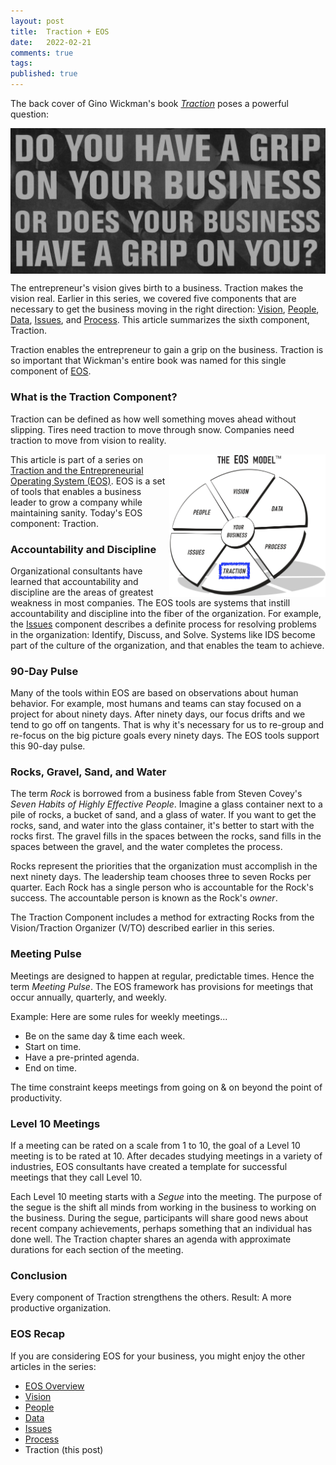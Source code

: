 ```yaml
---
layout: post
title:  Traction + EOS
date:   2022-02-21
comments: true
tags: 
published: true
---
```


The back cover of Gino Wickman's book <a href="/blog/2021/02/15/traction-entrepreneurial-operating-system-eos/">_Traction_</a> poses a powerful question:

<img src="/images/EOS_traction_business_grip.jpg" align="center" width="600" padding="10" alt="Do you have a grip on your business or does your business have a grip on you? - Traction (Entrepreneur Operating System) by Gino Wickman" title="Do you have a grip on your business or does your business have a grip on you? - Traction (Entrepreneur Operating System) by Gino Wickman" />

The entrepreneur's vision gives birth to a business. Traction makes the vision real. Earlier in this series, we covered five components that are necessary to get the business moving in the right direction: [Vision](/blog/2021/03/08/vision-and-eos/), [People](/blog/2021/04/08/people-and-eos/), [Data](/blog/2022/02/04/data-plus-eos/), [Issues](/blog/2022/02/10/issues-plus-eos/), and [Process](/blog/2022/02/15/process-plus-eos/). This article summarizes the sixth component, Traction. 

Traction enables the entrepreneur to gain a grip on the business. Traction is so important that Wickman's entire book was named for this single component of [EOS](/blog/2021/02/15/traction-entrepreneurial-operating-system-eos/).

<!--more-->

### What is the Traction Component?

Traction can be defined as how well something moves ahead without slipping. Tires need traction to move through snow. Companies need traction to move from vision to reality.

<a href="/blog/2021/02/15/traction-entrepreneurial-operating-system-eos/"><img src="/images/EOS_Traction.jpg" align="right" width="250" padding="10" alt="Traction and the Entrepreneurial Operating System (EOS)" title="Traction and the Entrepreneurial Operating System (EOS)" /></a>

This article is part of a series on [Traction and the Entrepreneurial Operating System (EOS)](/blog/2021/02/15/traction-entrepreneurial-operating-system-eos/). EOS is a set of tools that enables a business leader to grow a company while maintaining sanity. Today's EOS component: Traction.

### Accountability and Discipline

Organizational consultants have learned that accountability and discipline are the areas of greatest weakness in most companies. The EOS tools are systems that instill accountability and discipline into the fiber of the organization. For example, the [Issues](/blog/2022/02/10/issues-plus-eos/) component describes a definite process for resolving problems in the organization: Identify, Discuss, and Solve. Systems like IDS become part of the culture of the organization, and that enables the team to achieve.

### 90-Day Pulse

Many of the tools within EOS are based on observations about human behavior. For example, most humans and teams can stay focused on a project for about ninety days. After ninety days, our focus drifts and we tend to go off on tangents. That is why it's necessary for us to re-group and re-focus on the big picture goals every ninety days. The EOS tools support this 90-day pulse.

### Rocks, Gravel, Sand, and Water

The term _Rock_ is borrowed from a business fable from Steven Covey's _Seven Habits of Highly Effective People_. Imagine a glass container next to a pile of rocks, a bucket of sand, and a glass of water. If you want to get the rocks, sand, and water into the glass container, it's better to start with the rocks first. The gravel fills in the spaces between the rocks, sand fills in the spaces between the gravel, and the water completes the process.

Rocks represent the priorities that the organization must accomplish in the next ninety days. The leadership team chooses three to seven Rocks per quarter. Each Rock has a single person who is accountable for the Rock's success. The accountable person is known as the Rock's _owner_.

The Traction Component includes a method for extracting Rocks from the Vision/Traction Organizer (V/TO) described earlier in this series.

### Meeting Pulse

Meetings are designed to happen at regular, predictable times. Hence the term _Meeting Pulse_. The EOS framework has provisions for meetings that occur annually, quarterly, and weekly. 

Example: Here are some rules for weekly meetings...

* Be on the same day & time each week.
* Start on time.
* Have a pre-printed agenda.
* End on time.

The time constraint keeps meetings from going on & on beyond the point of productivity. 

### Level 10 Meetings

If a meeting can be rated on a scale from 1 to 10, the goal of a Level 10 meeting is to be rated at 10. After decades studying meetings in a variety of industries, EOS consultants have created a template for successful meetings that they call Level 10.

Each Level 10 meeting starts with a _Segue_ into the meeting. The purpose of the segue is the shift all minds from working in the business to working on the business. During the segue, participants will share good news about recent company achievements, perhaps something that an individual has done well. The Traction chapter shares an agenda with approximate durations for each section of the meeting.

### Conclusion

Every component of Traction strengthens the others. Result: A more productive organization.

### EOS Recap

If you are considering EOS for your business, you might enjoy the other articles in the series:

* [EOS Overview](/blog/2021/02/15/traction-entrepreneurial-operating-system-eos/)
* [Vision](/blog/2021/03/08/vision-and-eos/)
* [People](/blog/2021/04/08/people-and-eos/)
* [Data](/blog/2022/02/04/data-plus-eos/) 
* [Issues](/blog/2022/02/10/issues-plus-eos/)
* [Process](/blog/2022/02/15/process-plus-eos/)
* Traction (this post)


